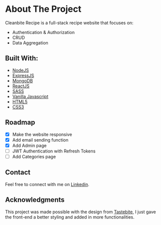 # About The Project

Cleanbite Recipe is a full-stack recipe website that focuses on:

- Authentication & Authorization
- CRUD
- Data Aggregation

## Built With:

- [NodeJS](https://nodejs.org/en)
- [ExpressJS](https://expressjs.com/)
- [MongoDB](https://www.mongodb.com/)
- [ReactJS](https://react.dev/)
- [SASS](https://sass-lang.com/)
- [Vanilla Javascript](https://developer.mozilla.org/en-US/docs/Web/JavaScript)
- [HTML5](https://developer.mozilla.org/en-US/docs/Glossary/HTML5)
- [CSS3](https://developer.mozilla.org/en-US/docs/Web/CSS)

## Roadmap

- [x] Make the website responsive
- [x] Add email sending function
- [x] Add Admin page
- [ ] JWT Authentication with Refresh Tokens
- [ ] Add Categories page

## Contact

Feel free to connect with me on [Linkedin](https://www.linkedin.com/in/nathancao/).

## Acknowledgments

This project was made possible with the design from [Tastebite](https://fabrx.co/preview/tastebite/index.html), I just gave the front-end a better styling and added in more functionalities.
